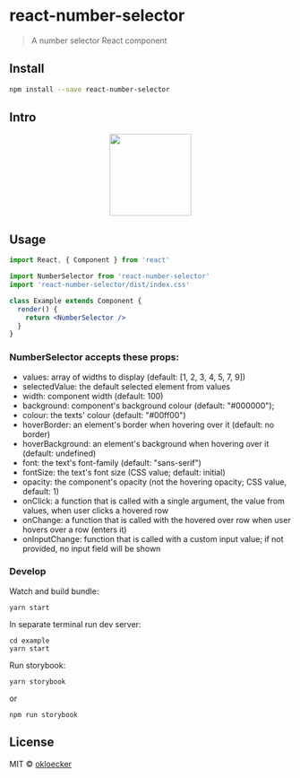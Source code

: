 # react-number-selector

> A number selector React component

## Install

```bash
npm install --save react-number-selector
```

## Intro

<p align="center">
  <img width="146" src="media/demo.png">
</p>

## Usage

```jsx
import React, { Component } from 'react'

import NumberSelector from 'react-number-selector'
import 'react-number-selector/dist/index.css'

class Example extends Component {
  render() {
    return <NumberSelector />
  }
}
```

### NumberSelector accepts these props:
 * values: array of widths to display (default: [1, 2, 3, 4, 5, 7, 9])
 * selectedValue: the default selected element from values
 * width: component width (default: 100)
 * background: component's background colour (default: "#000000");
 * colour: the texts' colour (default: "#00ff00")
 * hoverBorder: an element's border when hovering over it (default: no border)
 * hoverBackground: an element's background when hovering over it (default: undefined)
 * font: the text's font-family (default: "sans-serif")
 * fontSize: the text's font size (CSS value; default: initial)
 * opacity: the component's opacity (not the hovering opacity; CSS value, default: 1)
 * onClick: a function that is called with a single argument, the value from values, when user clicks a hovered row
 * onChange: a function that is called with the hovered over row when user hovers over a row (enters it)
 * onInputChange: function that is called with a custom input value; if not provided, no input field will be shown

### Develop

Watch and build bundle:
```
yarn start
```

In separate terminal run dev server:
```
cd example
yarn start
```

Run storybook:
```
yarn storybook
```
or 
```
npm run storybook
```

## License

MIT © [okloecker](https://github.com/okloecker)

